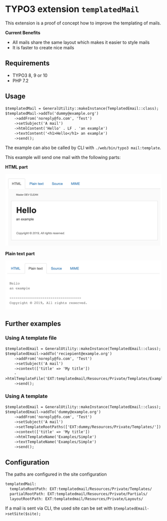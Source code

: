 # TYPO3 extension `templatedMail`

This extension is a proof of concept how to improve the templating of mails.

**Current Benefits**

- All mails share the same layout which makes it easier to style mails
- It is faster to create nice mails

## Requirements

- TYPO3 8, 9 or 10
- PHP 7.2


## Usage

```
$templatedMail = GeneralUtility::makeInstance(TemplatedEmail::class);
$templatedMail->addTo('dummy@example.org')
    ->addFrom('noreply@fo.com', 'Test')
    ->setSubject('A mail')
    ->htmlContent('Hello' . LF . 'an example')
    ->textContent('<h1>Hello</h1> an example')
    ->send();
```
The example can also be called by CLI with `./web/bin/typo3 mail:template`.

This example will send one mail with the following parts:

**HTML part**

![HTML](Resources/Public/Screenshots/example-html.png)

**Plain text part**

![Plain](Resources/Public/Screenshots/example-txt.png)

## Further examples

### Using A template file

```
$templatedEmail = GeneralUtility::makeInstance(TemplatedEmail::class);
$templatedEmail->addTo('reciepient@example.org')
    ->addFrom('noreply@fo.com', 'Test')
    ->setSubject('A mail')
    ->context(['title' => 'My title'])
    ->htmlTemplateFile('EXT:templatedmail/Resources/Private/Templates/Examples/Example.html')
    ->send();
```

### Using A template

```
$templatedEmail = GeneralUtility::makeInstance(TemplatedEmail::class);
$templatedEmail->addTo('dummy@example.org')
    ->addFrom('noreply@fo.com', 'Test')
    ->setSubject('A mail')
    ->setTemplateRootPaths(['EXT:dummy/Resources/Private/Templates/'])
    ->context(['title' => 'My title'])
    ->htmlTemplateName('Examples/Simple')
    ->textTemplateName('Examples/Simple')
    ->send();
```

## Configuration

The paths are configured in the site configuration

```
templatedMail:
  templateRootPath: EXT:templatedmail/Resources/Private/Templates/
  partialRootPath: EXT:templatedmail/Resources/Private/Partials/
  layoutRootPath: EXT:templatedmail/Resources/Private/Layouts/
```

If a mail is sent via CLI, the used site can be set with `$templatedEmail->setSite($site);`
